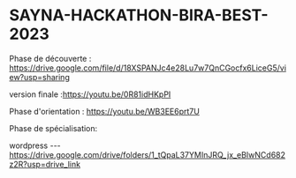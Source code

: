 # SAYNA-HACKATHON-BIRA-BEST-2023
Phase de découverte : https://drive.google.com/file/d/18XSPANJc4e28Lu7w7QnCGocfx6LiceG5/view?usp=sharing

version finale :https://youtu.be/0R81idHKpPI

Phase d'orientation : https://youtu.be/WB3EE6prt7U

Phase de spécialisation: 

wordpress --- https://drive.google.com/drive/folders/1_tQpaL37YMInJRQ_jx_eBIwNCd682z2R?usp=drive_link
